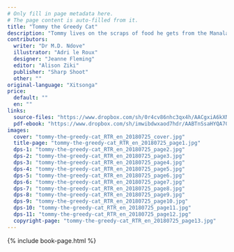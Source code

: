 ```yaml
---
# Only fill in page metadata here.
# The page content is auto-filled from it.
title: "Tommy the Greedy Cat"
description: "Tommy lives on the scraps of food he gets from the Manala family. When the Manala family goes on holiday, how will Tommy survive?"
contributors:
  writer: "Dr M.D. Ndove"
  illustrator: "Adri le Roux"
  designer: "Jeanne Fleming"
  editor: "Alison Ziki"
  publisher: "Sharp Shoot"
  other: ""
original-language: "Xitsonga"
price:
  default: ""
  en: ""
links:
  source-files: "https://www.dropbox.com/sh/0r4cv86nhc3qx4h/AACgxiA6kXN0UTobH63Zsc8ha?dl=0"
  pdf-ebook: "https://www.dropbox.com/sh/imwibdwxaod7hdr/AABTnSsaHYQA70q53hH_-Zw9a?dl=0"
images:
  cover: "tommy-the-greedy-cat_RTR_en_20180725_cover.jpg"
  title-page: "tommy-the-greedy-cat_RTR_en_20180725_page1.jpg"
  dps-1: "tommy-the-greedy-cat_RTR_en_20180725_page2.jpg"
  dps-2: "tommy-the-greedy-cat_RTR_en_20180725_page3.jpg"
  dps-3: "tommy-the-greedy-cat_RTR_en_20180725_page4.jpg"
  dps-4: "tommy-the-greedy-cat_RTR_en_20180725_page5.jpg"
  dps-5: "tommy-the-greedy-cat_RTR_en_20180725_page6.jpg"
  dps-6: "tommy-the-greedy-cat_RTR_en_20180725_page7.jpg"
  dps-7: "tommy-the-greedy-cat_RTR_en_20180725_page8.jpg"
  dps-8: "tommy-the-greedy-cat_RTR_en_20180725_page9.jpg"
  dps-9: "tommy-the-greedy-cat_RTR_en_20180725_page10.jpg"
  dps-10: "tommy-the-greedy-cat_RTR_en_20180725_page11.jpg"
  dps-11: "tommy-the-greedy-cat_RTR_en_20180725_page12.jpg"
  copyright-page: "tommy-the-greedy-cat_RTR_en_20180725_page13.jpg"
---
```


{% include book-page.html %}

